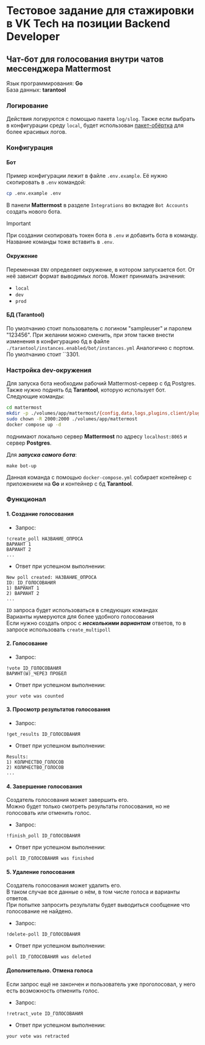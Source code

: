 # Тестовое задание для стажировки в VK Tech на позиции Backend Developer

## Чат-бот для голосования внутри чатов мессенджера Mattermost

Язык программирования: **Go**  
База данных: **tarantool**

### Логирование
Действия логируются с помощью пакета `log/slog`.
Также если выбрать в конфигурации среду `local`, будет использован [пакет-обёртка](https://github.com/Exc0mmun1cad0/badaslog) для более красивых логов.

### Конфигурация
#### Бот
Пример конфигурации лежит в файле `.env.example`. Её нужно скопировать в `.env` командой:
```bash
cp .env.example .env
```
В панели **Mattermost** в разделе `Integrations` во вкладке `Bot Accounts` создать нового бота.
> [!IMPORTANT]
> При создании скопировать токен бота в `.env` и добавить бота в команду. Название команды тоже вставить в `.env`.
#### Окружение
Переменная `ENV` определяет окружение, в котором запускается бот. От неё зависит формат выводимых логов. Может принимать значения:
- `local`
- `dev`
- `prod`
#### БД (Tarantool)
По умолчанию стоит пользователь с логином "sampleuser" и паролем "123456". При желании можно сменить, при этом также внести изменения в конфигурацию бд в файле `./tarantool/instances.enabled/bot/instances.yml`
Аналогично с портом. По умолчанию стоит ``3301. 
### Настройка dev-окружения
Для запуска бота необходим рабочий Mattermost-сервер с бд Postgres.  
Также нужно поднять бд **Tarantool**, которую использует бот.  
Следующие команды:
```bash
cd mattermost
mkdir -p ./volumes/app/mattermost/{config,data,logs,plugins,client/plugins,bleve-indexes}
sudo chown -R 2000:2000 ./volumes/app/mattermost
docker compose up -d
```
поднимают локально сервер **Mattermost** по адресу `localhost:8065` и сервер **Postgres**.

Для ***запуска самого бота***:
```
make bot-up
```
Данная команда с помощью `docker-compose.yml` собирает контейнер с приложением на **Go** и контейнер с бд **Tarantool**.


### Функционал
#### 1. Создание голосования
- Запрос:
```
!create_poll НАЗВАНИЕ_ОПРОСА
ВАРИАНТ 1
ВАРИАНТ 2
...
```
- Ответ при успешном выполнении:
```
New poll created: НАЗВАНИЕ_ОПРОСА
ID: ID_ГОЛОСОВАНИЯ
1) ВАРИАНТ 1
2) ВАРИАНТ 2
...
```
`ID` запроса будет использоваться в следующих командах  
Варианты нумеруются для более удобного голосования  
Если нужно создать опрос с ***несколькими вариантам*** ответов, то в запросе использовать `create_multipoll`

#### 2. Голосование
- Запрос:
```
!vote ID_ГОЛОСОВАНИЯ
ВАРИНТ(Ы)_ЧЕРЕЗ ПРОБЕЛ
```
- Ответ при успешном выполнении:
```
your vote was counted
```

#### 3. Просмотр результатов голосования
- Запрос:
```
!get_results ID_ГОЛОСОВАНИЯ
```
- Ответ при успешном выполнении:
```
Results:
1) КОЛИЧЕСТВО_ГОЛОСОВ
2) КОЛИЧЕСТВО_ГОЛОСОВ
...
```

#### 4. Завершение голосования  
Создатель голосования может завершить его.  
Можно будет только смотреть результаты голосования, но не голосовать или отменить голос.
- Запрос:
```
!finish_poll ID_ГОЛОСОВАНИЯ
```
- Ответ при успешном выполнении:
```
poll ID_ГОЛОСОВАНИЯ was finished
```

#### 5. Удаление голосования
Создатель голосования может удалить его.  
В таком случае все данные о нём, в том числе голоса и варианты ответов.  
При попытке запросить результаты будет выводиться сообщение что голосование не найдено.
- Запрос:
```
!delete-poll ID_ГОЛОСОВАНИЯ
```
- Ответ при успешном выполнении:
```
poll ID_ГОЛОСОВАНИЯ was deleted
```

#### Дополнительно. Отмена голоса
Если запрос ещё не закончен и пользователь уже проголосовал, у него есть возможность отменить голос.
- Запрос:
```
!retract_vote ID_ГОЛОСОВАНИЯ
```
- Ответ при успешном выполнении:
```
your vote was retracted
```